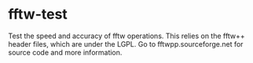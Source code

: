 # fftw-test
Test the speed and accuracy of fftw operations. This relies on the fftw++ header files, which are under the LGPL. 
Go to fftwpp.sourceforge.net for source code and more information.

